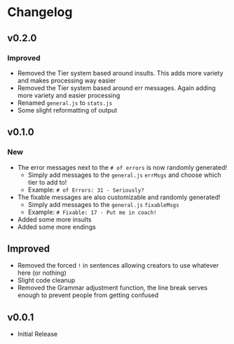 # Changelog

## v0.2.0

### Improved

- Removed the Tier system based around insults. This adds more variety and makes processing way easier
- Removed the Tier system based around err messages. Again adding more variety and easier processing
- Renamed `general.js` to `stats.js`
- Some slight reformatting of output

## v0.1.0

### New

- The error messages next to the `# of errors` is now randomly generated!
  - Simply add messages to the `general.js` `errMsgs` and choose which tier to add to!
  - Example: `# of Errors: 31 - Seriously?`
- The fixable messages are also customizable and randomly generated!
  - Simply add messages to the `general.js` `fixableMsgs`
  - Example: `# Fixable: 17 - Put me in coach!`
- Added some more insults
- Added some more endings

## Improved

- Removed the forced `!` in sentences allowing creators to use whatever here (or nothing)
- Slight code cleanup
- Removed the Grammar adjustment function, the line break serves enough to prevent people from getting confused

## v0.0.1

- Initial Release
